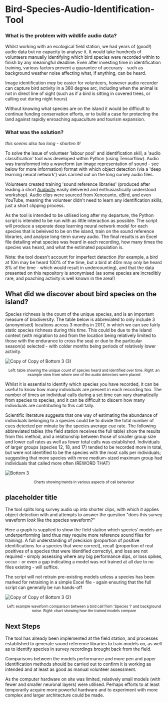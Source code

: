 # Bird-Species-Audio-Identification-Tool


### What is the problem with wildlife audio data?

Whilst working with an ecological field station, we had years of (good!) audio data but no capacity to analyse it. It would take hundreds of volunteers manually identifying which bird species were recorded within to finish by any meaningful deadline. Even after investing time in identification training, various factors prevent a guarantee of accuracy - such as background weather noise affecting what, if anything, can be heard.

Image identification _may_ be easier for volunteers, however audio recorder can capture bird activity in a 360 degree arc, including when the animal is not in direct line of sight (such as if a bird is sitting in covered trees, or calling out during night hours) 

Without knowing what species are on the island it would be difficult to continue funding conservation efforts, or to build a case for protecting the land against rapidly enroaching aquaculture and tourism expansion.

### What was the solution?

_this seems also too long - shorten it!_

To solve the issue of volunteer 'labour pool' and identification skill, a 'audio classification' tool was developed within Python (using Tensorflow). Audio was transformed into a waveform (an image representation of sound - see below for more information) format with which object detection (via a 'deep learning neural network') was carried out on the long survey audio files. 

Volunteers created training 'sound reference libraries' (produced after leading a short [Audacity](https://www.audacityteam.org/) easily delivered and enthusiastically understood workshop). Audio clips were sourced from Xenocanto, eBird, and even YouTube, meaning the volunteer didn't need to learn any identification skills, just a short clipping process.

As the tool is intended to be utilised long after my departure, the Python script is intended to be run with as little interaction as possible. The script will produce a seperate deep learning neural network model for each species that is beleived to be on the island, train on the sound reference libraries, and analyse long-term survey audio. The final results is an Excel file detailing what species was heard in each recording, how many times the species was heard, and what the estimated population is.

Note: the tool doesn't account for imperfect detection (for example, a bird at 10m may be heard 100% of the time, but a bird at 40m may only be heard 8% of the time - which would result in undercounting), and that the data presented on this repository is anonymised (as some species are incredibly rare, and poaching activity is well known in the area!)

## What did we discover about bird species on the island?

Species richness is the count of the unique species, and is an important measure of biodiversity. The table below is abbreviated to only include 3 (anonymised) locations across 3 months in 2017, in which we can see fairly static species richness during this time. This could be due to the island context (with migration to and from the location being relatively limited to those with the endurance to cross the sea) or due to the particular season(s) selected - with colder months being periods of relatively lower activity.

![Copy of Copy of Bottom 3 (3)](https://user-images.githubusercontent.com/122735369/215264531-1eb4be82-d189-430c-9fc9-6dd15f8962fa.png)

<p align="center"><sup>Left: table showing the unique count of species heard and identified over time. Right: an example view from where one of the audio detectors were placed</sup></p>

Whilst it is essential to identify which species you have recorded, it can be useful to know how many individuals are present in each recording too. The number of times an individual calls during a set time can vary dramatically from species to species, and it can be difficult to discern how many individuals are contributing to this call tally.

Scientific literature suggests that one way of estimating the abundance of individuals belonging to a species could be to divide the total number of cues detected per minute by the species average cue rate. The following abbreviated tables (the field station receives the full table) show the results from this method, and a relationship between those of smaller group size and lower call rates as well as fewer total calls was established. Individuals of larger groups (species 12, 18, and 17) tended to be recorded more in total, but were not identified to be the species with the most calls per individuals; suggesting that more species with mroe medium-sized maximum group had individuals that called more often (REWORD THAT)

![Bottom 3](https://user-images.githubusercontent.com/122735369/215263543-9525ba62-15c4-4f82-a8e2-3bbc7b28d916.png)

<p align="center"><sup>Charts showing trends in various aspects of call behaviour</sup></p>

## placeholder title

The tool splits long survey audio up into shorter clips, with which it applies object detection with and attempts to answer the question "does this survey waveform _look_ like the species waveform?" 

Here a graph is supplied to show the field station which species' models are underperforming (and thus may require more reference sound files for training). A full understanding of precision (proportion of positive identifications for a species that were correct), recall (proportion of real positives of a species that were identified correctly), and loss are not required - simply assessing where any big performance dips, or loss spikes, occur - or even a gap indicating a model was not trained at all due to no files existing - will suffice.

The script will not retrain pre-existing models unless a species has been marked for retraining in a simple Excel file - again ensuring that the full script can generally be run hands-off

![Copy of Copy of Bottom 3 (2)](https://user-images.githubusercontent.com/122735369/215263692-78bd5a51-9120-4ff6-b6d3-6f26c6bbf132.png)
<p align="center"><sup>Left: example waveform comparison between a bird call from 'Species 1' and background noise. Right: chart showing how the trained models compare</sup></p>

## Next Steps

The tool has already been implemented at the field station, and processes established to generate sound reference libraries to train models on, as well as to identify species in survey recordings brought back from the field. 

Comparisons between the models performance and more pen and paper identification methods should be carried out to confirm it is working as intended and at least as good as manual volunteer assessment.

As the computer hardware on site was limited, relatively small models (with fewer and smaller neuronal layers) were utilised. Perhaps efforts to at least temporarily acquire more powerful hardware and to experiment with more complex and larger architecture could be made. 



